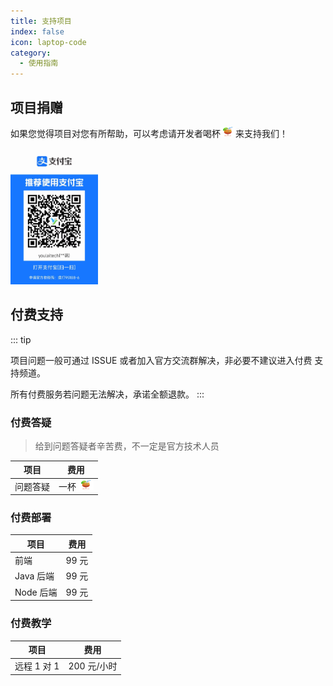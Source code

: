 ```yaml
---
title: 支持项目
index: false
icon: laptop-code
category:
  - 使用指南
---
```


## 项目捐赠

如果您觉得项目对您有所帮助，可以考虑请开发者喝杯<img width="24" height="16" src="/assets/image/drink.png"/>来支持我们！

<img width="140"  src="/assets/image/alipay.jpg">

## 付费支持

::: tip

项目问题一般可通过 ISSUE 或者加入官方交流群解决，非必要不建议进入付费
支持频道。

所有付费服务若问题无法解决，承诺全额退款。 
:::

### 付费答疑

> 给到问题答疑者辛苦费，不一定是官方技术人员

| 项目     | 费用                                                             |
| -------- | ---------------------------------------------------------------- |
| 问题答疑 | 一杯 <img width="24" height="16" src="/assets/image/drink.png"/> |

### 付费部署

| 项目      | 费用  |
| ------- | ----- |
| 前端      | 99 元 |
| Java 后端 | 99 元 |
| Node 后端 | 99 元 |

### 付费教学

| 项目        | 费用        |
| ----------- | ----------- |
| 远程 1 对 1 | 200 元/小时 |
